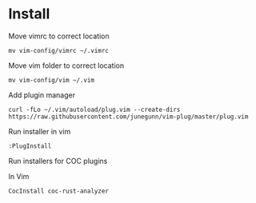 # Install

Move vimrc to correct location

```shell
mv vim-config/vimrc ~/.vimrc
```

Move vim folder to correct location

```shell
mv vim-config/vim ~/.vim
```

Add plugin manager

```shell
curl -fLo ~/.vim/autoload/plug.vim --create-dirs https://raw.githubusercontent.com/junegunn/vim-plug/master/plug.vim
```

Run installer in vim

```shell
:PlugInstall
```

Run installers for COC plugins

In Vim
```shell
CocInstall coc-rust-analyzer
```
